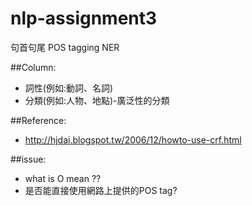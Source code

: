 # nlp-assignment3

句首句尾
POS tagging
NER

##Column:
* 詞性(例如:動詞、名詞)
* 分類(例如:人物、地點)-廣泛性的分類

##Reference:
* http://hjdai.blogspot.tw/2006/12/howto-use-crf.html

##issue:
* what is O mean ??
* 是否能直接使用網路上提供的POS tag?
